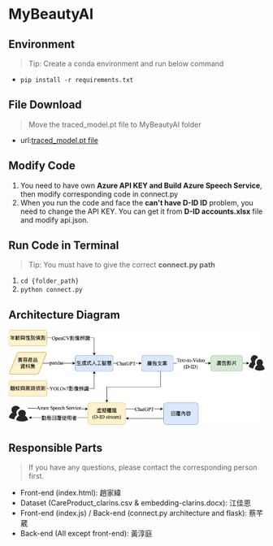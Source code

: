 # MyBeautyAI

## Environment

> Tip: Create a conda environment and run below command

- `pip install -r requirements.txt`

## File Download

>  Move the traced_model.pt file to MyBeautyAI folder

- url:[traced_model.pt file](https://drive.google.com/file/d/1ho1tNiyQL7jx2DaxpsmQ-mTYnercyRQJ/view?usp=sharing)

## Modify Code

1. You need to have own **Azure API KEY and Build Azure Speech Service**, then modify corresponding code in connect.py
2. When you run the code and face the **can't have D-ID ID** problem, you need to change the API KEY. You can get it from **D-ID accounts.xlsx** file and modify api.json.

## Run Code in Terminal

> Tip: You must have to give the correct **connect.py path**

1. `cd {folder_path} `
2. `python connect.py`

## Architecture Diagram

![architecture](image/README/architecture.png)

## Responsible Parts

> If you have any questions, please contact the corresponding person first.

- Front-end (index.html): 趙家緯
- Dataset (CareProduct_clarins.csv & embedding-clarins.docx): 江佳恩
- Front-end (index.js) / Back-end (connect.py architecture and flask): 蔡芊葳
- Back-end (All except front-end): 黃淳庭
